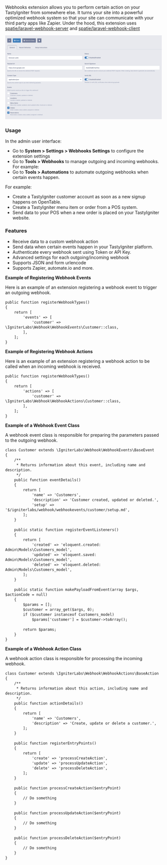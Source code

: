 Webhooks extension allows you to perform certain action on your TastyIgniter from somewhere else. 
It turns your site into a powerful optimized webhook system so that your site can communicate with 
your third party apps like Zapier. Under the hood, this extension uses 
[spatie/laravel-webhook-server](https://github.com/spatie/laravel-webhook-server) 
and [spatie/laravel-webhook-client](https://github.com/spatie/laravel-webhook-client) 

![screenshot](/screenshot.png)

### Usage

In the admin user interface:
- Go to **System > Settings > Webhooks Settings** to configure the extension settings
- Go to **Tools > Webhooks** to manage outgoing and incoming webhooks. For example:
- Go to **Tools > Automations** to automate outgoing webhooks when certain events happen. 

For example:
- Create a TastyIgniter customer account as soon as a new signup happens on OpenTable.
- Create a TastyIgniter menu item or order from a POS system.
- Send data to your POS when a new order is placed on your TastyIgniter website.

### Features

- Receive data to a custom webhook action
- Send data when certain events happen in your TastyIgniter platform.
- Authenticate every webhook sent using Token or API Key.
- Advanced settings for each outgoing/incoming webhook
- Supports JSON and form urlencode
- Supports Zapier, automate.io and more.

**Example of Registering Webhook Events**

Here is an example of an extension registering a webhook event to trigger an outgoing webhook.

```
public function registerWebhookTypes()
{
    return [
        'events' => [
            'customer' => \IgniterLabs\Webhook\WebhookEvents\Customer::class,
        ],
    ];
}
```

**Example of Registering Webhook Actions**

Here is an example of an extension registering a webhook action to be called when an incoming webhook is received.

```
public function registerWebhookTypes()
{
    return [
        'actions' => [
            'customer' => \IgniterLabs\Webhook\WebhookActions\Customer::class,
        ],
    ];
}
```

**Example of a Webhook Event Class**

A webhook event class is responsible for preparing the parameters passed to the outgoing webhook.

```
class Customer extends \IgniterLabs\Webhook\WebhookEvents\BaseEvent
{
    /**
     * Returns information about this event, including name and description.
     */
    public function eventDetails()
    {
        return [
            'name' => 'Customers',
            'description' => 'Customer created, updated or deleted.',
            'setup' => '$/igniterlabs/webhook/webhookevents/customer/setup.md',
        ];
    }

    public static function registerEventListeners()
    {
        return [
            'created' => 'eloquent.created: Admin\Models\Customers_model',
            'updated' => 'eloquent.saved: Admin\Models\Customers_model',
            'deleted' => 'eloquent.deleted: Admin\Models\Customers_model',
        ];
    }

    public static function makePayloadFromEvent(array $args, $actionCode = null)
    {
        $params = [];
        $customer = array_get($args, 0);
        if ($customer instanceof Customers_model)
            $params['customer'] = $customer->toArray();

        return $params;
    }
}
```

**Example of a Webhook Action Class**

A webhook action class is responsible for processing the incoming webhook.

```
class Customer extends \IgniterLabs\Webhook\WebhookActions\BaseAction
{
    /**
     * Returns information about this action, including name and description.
     */
    public function actionDetails()
    {
        return [
            'name' => 'Customers',
            'description' => 'Create, update or delete a customer.',
        ];
    }

    public function registerEntryPoints()
    {
        return [
            'create' => 'processCreateAction',
            'update' => 'processUpdateAction',
            'delete' => 'processDeleteAction',
        ];
    }

    public function processCreateAction($entryPoint)
    {
        // Do something
    }

    public function processUpdateAction($entryPoint)
    {
        // Do something
    }

    public function processDeleteAction($entryPoint)
    {
        // Do something
    }
}
```

